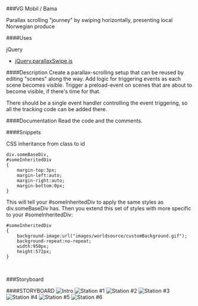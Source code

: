 ###VG Mobil / Bama

Parallax scrolling "journey" by swiping horizontally, presenting local Norwegian produce





####Uses

jQuery
- [jQuery.parallaxSwipe.js](http://torontographic.wordpress.com/2012/08/11/so-you-want-parallax-scrolling-in-ios-ipad-and-ipod/)



####Description
Create a parallax-scrolling setup that can be reused by editing "scenes" along the way.
Add logic for triggering events as each scene becomes visible. 
Trigger a preload-event on scenes that are about to become visible, if there's time for that.

There should be a single event handler controlling the event triggering, so all the tracking code can be added there.


####Documentation
Read the code and the comments.



####Snippets

CSS inheritance from class to id

    div.someBaseDiv,
    #someInheritedDiv
    {
        margin-top:3px;
        margin-left:auto;
        margin-right:auto;
        margin-bottom:0px;
    } 

This will tell your #someInheritedDiv to apply the same styles as div.someBaseDiv has. Then you extend this set of styles with more specific to your #someInheritedDiv:

    #someInheritedDiv
    {
        background-image:url("images/worldsource/customBackground.gif");
        background-repeat:no-repeat;
        width:950px;
        height:572px;
    } 

  ​

###Storyboard


####STORYBOARD
![Intro](https://github.com/TheUnion/vgmobil.bama/blob/dev/assets/img/storyboard/bilreise_intro.jpg)
![Station #1](https://github.com/TheUnion/vgmobil.bama/blob/dev/assets/img/storyboard/bilreise_station1.jpg)
![Station #2](https://github.com/TheUnion/vgmobil.bama/blob/dev/assets/img/storyboard/bilreise_station2.jpg)
![Station #3](https://github.com/TheUnion/vgmobil.bama/blob/dev/assets/img/storyboard/bilreise_station3.jpg)
![Station #4](https://github.com/TheUnion/vgmobil.bama/blob/dev/assets/img/storyboard/bilreise_station4.jpg)
![Station #5](https://github.com/TheUnion/vgmobil.bama/blob/dev/assets/img/storyboard/bilreise_station5.jpg)
![Station #6](https://github.com/TheUnion/vgmobil.bama/blob/dev/assets/img/storyboard/bilreise_station6.jpg)
